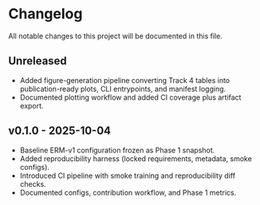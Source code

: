 # Changelog

All notable changes to this project will be documented in this file.

## Unreleased

- Added figure-generation pipeline converting Track 4 tables into publication-ready plots, CLI entrypoints, and manifest logging.
- Documented plotting workflow and added CI coverage plus artifact export.

## v0.1.0 - 2025-10-04

- Baseline ERM-v1 configuration frozen as Phase 1 snapshot.
- Added reproducibility harness (locked requirements, metadata, smoke configs).
- Introduced CI pipeline with smoke training and reproducibility diff checks.
- Documented configs, contribution workflow, and Phase 1 metrics.
